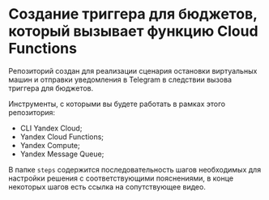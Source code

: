 # Создание триггера для бюджетов, который вызывает функцию Cloud Functions

Репозиторий создан для реализации сценария остановки виртуальных машин и отправки уведомления в Telegram в следствии вызова триггера для бюджетов.

Инструменты, с которыми вы будете работать в рамках этого репозитория:
* CLI Yandex Cloud;
* Yandex Cloud Functions;
* Yandex Compute;
* Yandex Message Queue;

В папке `steps` содержится последовательность шагов необходимых для настройки решения с соответствующими пояснениями, в конце некоторых шагов есть ссылка на сопутствующее видео.